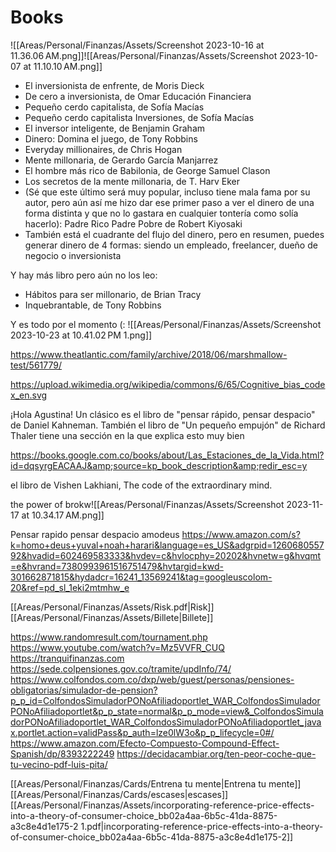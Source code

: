 # Books
![[Areas/Personal/Finanzas/Assets/Screenshot 2023-10-16 at 11.36.06 AM.png]]![[Areas/Personal/Finanzas/Assets/Screenshot 2023-10-07 at 11.10.10 AM.png]]

- El inversionista de enfrente, de Moris Dieck
- De cero a inversionista, de Omar Educación Financiera
- Pequeño cerdo capitalista, de Sofía Macías
- Pequeño cerdo capitalista Inversiones, de Sofía Macías
- El inversor inteligente, de Benjamin Graham
- Dinero: Domina el juego, de Tony Robbins
- Everyday millionaires, de Chris Hogan
- Mente millonaria, de Gerardo García Manjarrez
- El hombre más rico de Babilonia, de George Samuel Clason
- Los secretos de la mente millonaria, de T. Harv Eker
- (Sé que este último será muy popular, incluso tiene mala fama por su autor, pero aún así me hizo dar ese primer paso a ver el dinero de una forma distinta y que no lo gastara en cualquier tontería como solía hacerlo): Padre Rico Padre Pobre de Robert Kiyosaki
- También está el cuadrante del flujo del dinero, pero en resumen, puedes generar dinero de 4 formas: siendo un empleado, freelancer, dueño de negocio o inversionista

Y hay más libro pero aún no los leo:

- Hábitos para ser millonario, de Brian Tracy
- Inquebrantable, de Tony Robbins

Y es todo por el momento (:
![[Areas/Personal/Finanzas/Assets/Screenshot 2023-10-23 at 10.41.02 PM 1.png]]

https://www.theatlantic.com/family/archive/2018/06/marshmallow-test/561779/

https://upload.wikimedia.org/wikipedia/commons/6/65/Cognitive_bias_codex_en.svg

¡Hola Agustina! Un clásico es el libro de "pensar rápido, pensar despacio" de Daniel Kahneman. También el libro de "Un pequeño empujón" de Richard Thaler tiene una sección en la que explica esto muy bien

https://books.google.com.co/books/about/Las_Estaciones_de_la_Vida.html?id=dqsyrgEACAAJ&amp;source=kp_book_description&amp;redir_esc=y

el libro de Vishen Lakhiani, The code of the extraordinary mind.

the power of brokw![[Areas/Personal/Finanzas/Assets/Screenshot 2023-11-17 at 10.34.17 AM.png]]

Pensar rapido pensar despacio
amodeus https://www.amazon.com/s?k=homo+deus+yuval+noah+harari&language=es_US&adgrpid=126068055792&hvadid=602469583333&hvdev=c&hvlocphy=20202&hvnetw=g&hvqmt=e&hvrand=7380993961516751479&hvtargid=kwd-301662871815&hydadcr=16241_13569241&tag=googleuscolom-20&ref=pd_sl_1eki2mtmhw_e

[[Areas/Personal/Finanzas/Assets/Risk.pdf|Risk]]
[[Areas/Personal/Finanzas/Assets/Billete|Billete]]

https://www.randomresult.com/tournament.php
https://www.youtube.com/watch?v=Mz5VVFR_CUQ
https://tranquifinanzas.com
https://sede.colpensiones.gov.co/tramite/updInfo/74/
https://www.colfondos.com.co/dxp/web/guest/personas/pensiones-obligatorias/simulador-de-pension?p_p_id=ColfondosSimuladorPONoAfiliadoportlet_WAR_ColfondosSimuladorPONoAfiliadoportlet&p_p_state=normal&p_p_mode=view&_ColfondosSimuladorPONoAfiliadoportlet_WAR_ColfondosSimuladorPONoAfiliadoportlet_javax.portlet.action=validPass&p_auth=lze0lW3o&p_p_lifecycle=0#/
https://www.amazon.com/Efecto-Compuesto-Compound-Effect-Spanish/dp/8393222249
https://decidacambiar.org/ten-peor-coche-que-tu-vecino-pdf-luis-pita/


[[Areas/Personal/Finanzas/Cards/Entrena tu mente|Entrena tu mente]]
[[Areas/Personal/Finanzas/Cards/escases|escases]]
[[Areas/Personal/Finanzas/Assets/incorporating-reference-price-effects-into-a-theory-of-consumer-choice_bb02a4aa-6b5c-41da-8875-a3c8e4d1e175-2 1.pdf|incorporating-reference-price-effects-into-a-theory-of-consumer-choice_bb02a4aa-6b5c-41da-8875-a3c8e4d1e175-2]]